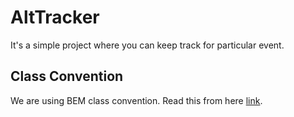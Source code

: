 # AltTracker

It's a simple project where you can keep track for particular event.

## Class Convention
We are using BEM class convention. Read this from here [link](https://css-tricks.com/bem-101/).